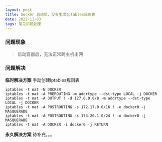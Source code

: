 ```yaml
---
layout: post
title: Docker 启动后，没有生成Iptables规则表
date: 2022-11-03 
tags: 常见问题处理
---
```

### 问题现象
> 启动容器后，无法正常跨主机出网

### 问题解决
**临时解决方案**
手动创建Iptables规则表
```
iptables -t nat -N DOCKER
iptables -t nat -A PREROUTING -m addrtype --dst-type LOCAL -j DOCKER
iptables -t nat -A OUTPUT ! -d 127.0.0.0/8 -m addrtype --dst-type LOCAL -j DOCKER
iptables -t nat -A POSTROUTING -s 172.17.0.0/16 ! -o docker0 -j MASQUERADE
iptables -t nat -A POSTROUTING -s 173.20.1.0/24 ! -o docker0 -j MASQUERADE
iptables -t nat -A DOCKER -i docker0 -j RETURN
```
**永久解决方案**
待补充。。。